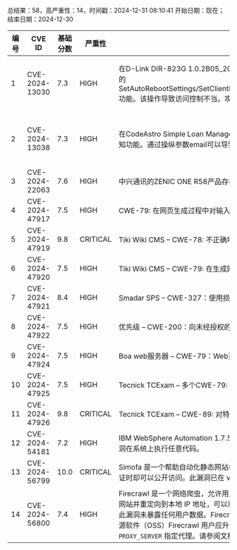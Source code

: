 总结果：58，高严重性：14，时间戳：2024-12-31 08:10:41
开始日期：现在；结束日期：2024-12-30

| 编号 | CVE ID | 基础分数 | 严重性 | 描述 | 参考资料 |
|-----|--------|------------|----------|-------------|------------|
| 1 | CVE-2024-13030 | 7.3  | HIGH | 在D-Link DIR-823G 1.0.2B05_20181207中发现了一个漏洞，被评为严重级别。此问题影响文件/HNAP1/中的Web Management Interface组件的SetAutoRebootSettings/SetClientInfo/SetDMZSettings/SetFirewallSettings/SetParentsControlInfo/SetQoSSettings/SetVirtualServerSettings功能。该操作导致访问控制不当。攻击可能通过远程发起。该漏洞已被公开披露，并可能被利用。 | [1]https://github.com/abcdefg-png/IoT-vulnerable/blob/main/Unauthorized_Vulnerability/D-Link/DIR-823G/SetAutoRebootSettings.md<br>[2]https://vuldb.com/?ctiid.289763<br>[3]https://vuldb.com/?id.289763<br>[4]https://vuldb.com/?submit.467903<br>[5]https://www.dlink.com.cn/about/article/news?id=2247<br>[6]https://www.dlink.com/ |
| 2 | CVE-2024-13038 | 7.3  | HIGH | 在CodeAstro Simple Loan Management System 1.0中发现了一个漏洞，该漏洞被评定为严重。此漏洞影响登录组件的文件/index.php中的一个未知功能。通过操纵参数email可以导致SQL注入攻击。该攻击可以通过远程方式发起。该漏洞利用已被公开披露，并可能被利用。 | [1]https://codeastro.com/<br>[2]https://github.com/shaturo1337/POCs/blob/main/Blind%20SQL%20Injection%20in%20Simple%20Loan%20Management%20System.md<br>[3]https://vuldb.com/?ctiid.289771<br>[4]https://vuldb.com/?id.289771<br>[5]https://vuldb.com/?submit.471675<br>[6]https://github.com/shaturo1337/POCs/blob/main/Blind%20SQL%20Injection%20in%20Simple%20Loan%20Management%20System.md |
| 3 | CVE-2024-22063 | 7.6  | HIGH | 中兴通讯的ZENIC ONE R58产品存在命令注入漏洞。身份验证攻击者可以利用此漏洞篡改消息、注入恶意代码，进而对相关设备发起攻击。 | [1]https://support.zte.com.cn/zte-iccp-isupport-webui/bulletin/detail/4522216612187627521 |
| 4 | CVE-2024-47917 | 7.5  | HIGH | CWE-79: 在网页生成过程中对输入的不当neutralization（跨站脚本攻击 `Cross-site Scripting`） | [1]https://www.gov.il/en/Departments/faq/cve_advisories |
| 5 | CVE-2024-47919 | 9.8  | CRITICAL | Tiki Wiki CMS – CWE-78: 不正确地Neutralization（中和/过滤）操作系统命令中使用的特殊元素（`OS Command Injection`） | [1]https://www.gov.il/en/Departments/faq/cve_advisories |
| 6 | CVE-2024-47920 | 7.5  | HIGH | Tiki Wiki CMS – CWE-79: 在生成网页过程中对输入的不当Neutralization（跨站脚本攻击 `Cross-site Scripting`） | [1]https://www.gov.il/en/Departments/faq/cve_advisories |
| 7 | CVE-2024-47921 | 8.4  | HIGH | Smadar SPS – CWE-327：使用损坏或不安全的加密算法 | [1]https://www.gov.il/en/Departments/faq/cve_advisories |
| 8 | CVE-2024-47922 | 7.5  | HIGH | 优先级 – CWE-200：向未经授权的参与者暴露敏感信息 | [1]https://www.gov.il/en/Departments/faq/cve_advisories |
| 9 | CVE-2024-47924 | 7.5  | HIGH | Boa web服务器 – CWE-79：Web页面生成过程中对输入的不当Neutralization（`跨站脚本攻击`） | [1]https://www.gov.il/en/Departments/faq/cve_advisories |
| 10 | CVE-2024-47925 | 7.5  | HIGH | Tecnick TCExam – 多个CWE-79: Web页面生成过程中输入的不当neutralization（跨站脚本攻击 `Cross-site Scripting`） | [1]https://www.gov.il/en/Departments/faq/cve_advisories |
| 11 | CVE-2024-47926 | 9.8  | CRITICAL | Tecnick TCExam – CWE-89: 对特殊元素在SQL命令中未 proper neutralization 导致的不恰当处理（`SQL注入`） | [1]https://www.gov.il/en/Departments/faq/cve_advisories |
| 12 | CVE-2024-54181 | 7.2  | HIGH | IBM WebSphere Automation 1.7.5 可能允许拥有授权访问/swagger UI的远程特权用户执行任意代码。使用特别制作的输入，该用户可以利用此漏洞在系统上执行任意代码。 | [1]https://www.ibm.com/support/pages/node/7179994 |
| 13 | CVE-2024-56799 | 10.0  | CRITICAL | Simofa 是一个帮助自动化静态网站构建和部署的工具。在 0.2.7 版本之前，由于 RouteLoader 类中的设计错误，一些 API 路由可能在需要身份验证时却可以公开访问。此漏洞已在 v0.2.7 版本中修复。 | [1]https://github.com/TrueWinter/simofa/commit/1b04ba413a9c1d12a33dd50a32f67345c2fa6f2a<br>[2]https://github.com/TrueWinter/simofa/security/advisories/GHSA-83qw-5qq5-v7pq |
| 14 | CVE-2024-56800 | 7.4  | HIGH | Firecrawl 是一个网络爬虫，允许用户为大型语言模型提取网页内容。1.1.1 版之前的版本包含服务器端请求伪造（SSRF）漏洞。通过构造一个恶意网站并重定向到本地 IP 地址，可以利用该爬虫引擎。这允许通过 API 外泄本地网络资源。云服务已于 2024 年 12 月 27 日修补，维护人员已确认此漏洞未暴露任何用户数据。Firecrawl 开源版本中的爬虫引擎已于 2024 年 12 月 29 日修补，但维护人员确定无法修补 playwright 服务。所有开源软件（OSS）Firecrawl 用户应升级到 v1.1.1。作为变通方法，OSS Firecrawl 用户应向 playwright 服务提供安全代理。可以通过环境变量中的 `PROXY_SERVER` 指定代理。请参阅文档以获取说明。确保使用的代理服务器配置为阻止所有流向链路本地 IP 地址的流量。 | [1]https://github.com/mendableai/firecrawl/commit/4d1f92f4c8c36403022428285a03621fd90d62ec<br>[2]https://github.com/mendableai/firecrawl/security/advisories/GHSA-vjp8-2wgg-p734 |